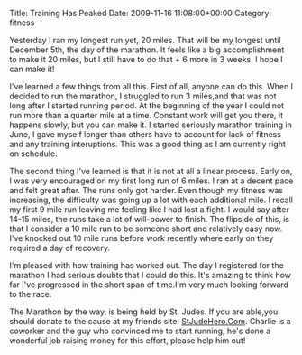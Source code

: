 Title: Training Has Peaked
Date: 2009-11-16 11:08:00+00:00
Category: fitness

Yesterday I ran my longest run yet, 20 miles. That will be my longest until
December 5th, the day of the marathon. It feels like a big accomplishment to
make it 20 miles, but I still have to do that + 6 more in 3 weeks. I hope I
can make it!

  
  
  
I've learned a few things from all this. First of all, anyone can do this.
When I decided to run the marathon, I struggled to run 3 miles,and that was
not long after I started running period. At the beginning of the year I could
not run more than a quarter mile at a time. Constant work will get you there,
it happens slowly, but you can make it. I started seriously marathon training
in June, I gave myself longer than others have to account for lack of fitness
and any training interuptions. This was a good thing as I am currently right
on schedule.

  
  
  
The second thing I've learned is that it is not at all a linear process. Early
on, I was very encouraged on my first long run of 6 miles. I ran at a decent
pace and felt great after. The runs only got harder. Even though my fitness
was increasing, the difficulty was going up a lot with each additional mile. I
recall my first 9 mile run leaving me feeling like I had lost a fight. I would
say after 14-15 miles, the runs take a lot of will-power to finish. The
flipside of this, is that I consider a 10 mile run to be someone short and
relatively easy now. I've knocked out 10 mile runs before work recently where
early on they required a day of recovery.

  
  
  
I'm pleased with how training has worked out. The day I registered for the
marathon I had serious doubts that I could do this. It's amazing to think how
far I've progressed in the short span of time.I'm very much looking forward to
the race.

  
  
  
The Marathon by the way, is being held by St. Judes. If you are able,you
should donate to the cause at my friends site:
[StJudeHero.Com](http://stjudehero.com/). Charlie is a coworker and the guy
who convinced me to start running, he's done a wonderful job raising money for
this effort, please help him out!

